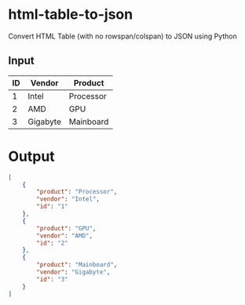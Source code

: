 # html-table-to-json

Convert HTML Table (with no rowspan/colspan) to JSON using Python

## Input

<table>
    <thead>
        <th>ID</th>
        <th>Vendor</th>
        <th>Product</th>
    </thead>
    <tr>
        <td>1</td>
        <td>Intel</td>
        <td>Processor</td>
    </tr>
    <tr>
        <td>2</td>
        <td>AMD</td>
        <td>GPU</td>
    </tr>
    <tr>
        <td>3</td>
        <td>Gigabyte</td>
        <td>Mainboard</td>
    </tr>
</table>

# Output

```json
[
    {
        "product": "Processor", 
        "vendor": "Intel", 
        "id": "1"
    }, 
    {
        "product": "GPU", 
        "vendor": "AMD", 
        "id": "2"
    }, 
    {
        "product": "Mainboard", 
        "vendor": "Gigabyte", 
        "id": "3"
    }
]
```
